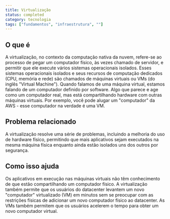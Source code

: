 ```yaml
---
title: Virtualização
status: completed
category: tecnologia
tags: ["fundamentos", "infraestrutura", ""]
---
```


## O que é

A virtualização, no contexto da computação nativa da nuvem, refere-se ao processo de pegar um computador físico, às vezes chamado de servidor, e permitir que ele execute vários sistemas operacionais isolados. Esses sistemas operacionais isolados e seus recursos de computação dedicados (CPU, memória e rede) são chamados de máquinas virtuais ou VMs (do inglês "Virtual Machine"). Quando falamos de uma máquina virtual, estamos falando de um computador definido por software. Algo que parece e age como um computador real, mas está compartilhando hardware com outras máquinas virtuais. Por exemplo, você pode alugar um "computador" da AWS - esse computador na verdade é uma VM.

## Problema relacionado

A virtualização resolve uma série de problemas, incluindo a melhoria do uso de hardware físico, permitindo que mais aplicativos sejam executados na mesma máquina física enquanto ainda estão isolados uns dos outros por segurança.

## Como isso ajuda

Os aplicativos em execução nas máquinas virtuais não têm conhecimento de que estão compartilhando um computador físico. A virtualização também permite que os usuários do datacenter levantem um novo "computador" virtualizado (VM) em minutos sem se preocupar com as restrições físicas de adicionar um novo computador físico ao datacenter. As VMs também permitem que os usuários acelerem o tempo para obter um novo computador virtual.
